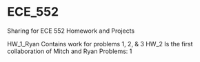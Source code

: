 # ECE_552
Sharing for ECE 552 Homework and Projects

HW_1_Ryan Contains work for problems 1, 2, & 3
HW_2 Is the first collaboration of Mitch and Ryan
	Problems: 1

